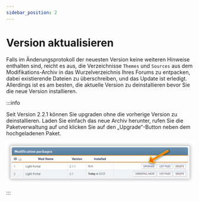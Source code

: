 ```yaml
---
sidebar_position: 2
---
```


# Version aktualisieren

Falls im Änderungsprotokoll der neuesten Version keine weiteren Hinweise enthalten sind, reicht es aus, die Verzeichnisse `Themes` und `Sources` aus dem Modifikations-Archiv in das Wurzelverzeichnis Ihres Forums zu entpacken, dabei existierende Dateien zu überschreiben, und das Update ist erledigt. Allerdings ist es am besten, die aktuelle Version zu deinstallieren bevor Sie die neue Version installieren.

:::info

Seit Version 2.2.1 können Sie upgraden ohne die vorherige Version zu deinstallieren. Laden Sie einfach das neue Archiv herunter, rufen Sie die Paketverwaltung auf und klicken Sie auf den „Upgrade“-Button neben dem hochgeladenen Paket.

![Aktualisieren](upgrade.png)

:::
